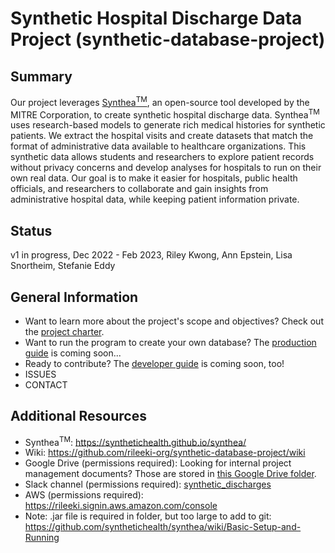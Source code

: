 # Synthetic Hospital Discharge Data Project (synthetic-database-project)


## Summary
Our project leverages [Synthea<sup>TM</sup>](https://synthetichealth.github.io/synthea/), an open-source tool developed by the MITRE Corporation, to create synthetic hospital discharge data. Synthea<sup>TM</sup> uses research-based models to generate rich medical histories for synthetic patients.  We extract the hospital visits and create datasets that match the format of administrative data available to healthcare organizations. This synthetic data allows students and researchers to explore patient records without privacy concerns and develop analyses for hospitals to run on their own real data. Our goal is to make it easier for hospitals, public health officials, and researchers to collaborate and gain insights from administrative hospital data, while keeping patient information private.



## Status
v1 in progress, Dec 2022 - Feb 2023, Riley Kwong, Ann Epstein, Lisa Snortheim, Stefanie Eddy

## General Information
- Want to learn more about the project's scope and objectives?  Check out the [project charter](documentation/PROJECT_CHARTER.md). 
- Want to run the program to create your own database?  The [production guide](documentation/PRODUCTION_GUIDE.md) is coming soon...
- Ready to contribute?  The [developer guide](documention/DEVELOPER_GUIDE.md) is coming soon, too!
- ISSUES
- CONTACT

## Additional Resources
- Synthea<sup>TM</sup>: https://synthetichealth.github.io/synthea/
- Wiki: https://github.com/rileeki-org/synthetic-database-project/wiki
- Google Drive (permissions required): Looking for internal project management documents?  Those are stored in [this Google Drive folder](https://drive.google.com/drive/folders/1W4jLmDP6Cl9c2Ocqv08kpu6Y8ToMK7Hy).
- Slack channel (permissions required): [synthetic_discharges](https://rileeki.slack.com/archives/C04DCD1PYJE)
- AWS (permissions required): https://rileeki.signin.aws.amazon.com/console
- Note: .jar file is required in folder, but too large to add to git: https://github.com/synthetichealth/synthea/wiki/Basic-Setup-and-Running


